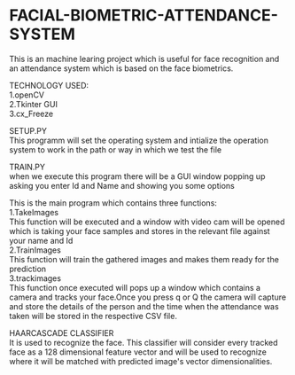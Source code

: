 # FACIAL-BIOMETRIC-ATTENDANCE-SYSTEM
This is an machine learing project which is useful for face recognition and an attendance system which is based on the face biometrics.

TECHNOLOGY USED:    
1.openCV    
2.Tkinter GUI   
3.cx_Freeze 

SETUP.PY    
This programm will set the operating system and intialize the operation system to work in the path or way in which we test the file 

TRAIN.PY    
when we execute this program there will be a GUI window popping up asking you enter Id and Name and showing you some options    

This is the main program which contains three functions:    
1.TakeImages    
    This function will be executed and a window with video cam will be opened which is taking your face samples and stores in the relevant file against your name and Id    
2.TrainImages   
This function will train the gathered images and makes them ready for the prediction    
3.trackimages   
This function once executed will pops up a window which contains a camera and tracks your face.Once you press q or Q the camera will capture and store the details of the person and the time when the attendance was taken will be stored in the respective CSV file.

HAARCASCADE CLASSIFIER  
It is used to recognize the face. This classifier will consider every tracked face as a 128 dimensional feature vector and will be used to recognize where it will be matched with predicted image's vector dimensionalities.
